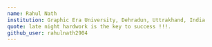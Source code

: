```yaml
---
name: Rahul Nath
institution: Graphic Era University, Dehradun, Uttrakhand, India
quote: late night hardwork is the key to success !!!.
github_user: rahulnath2904
---
```

